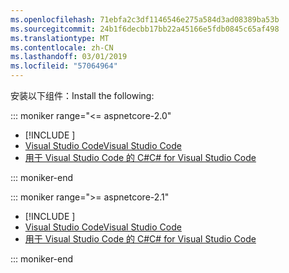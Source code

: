 ```yaml
---
ms.openlocfilehash: 71ebfa2c3df1146546e275a584d3ad08389ba53b
ms.sourcegitcommit: 24b1f6decbb17bb22a45166e5fdb0845c65af498
ms.translationtype: MT
ms.contentlocale: zh-CN
ms.lasthandoff: 03/01/2019
ms.locfileid: "57064964"
---
```

<span data-ttu-id="a8645-101">安装以下组件：</span><span class="sxs-lookup"><span data-stu-id="a8645-101">Install the following:</span></span>

::: moniker range="<= aspnetcore-2.0"

* [!INCLUDE [](~/includes/net-core-sdk-download-link.md)]
* [<span data-ttu-id="a8645-102">Visual Studio Code</span><span class="sxs-lookup"><span data-stu-id="a8645-102">Visual Studio Code</span></span>](https://code.visualstudio.com/download)
* [<span data-ttu-id="a8645-103">用于 Visual Studio Code 的 C#</span><span class="sxs-lookup"><span data-stu-id="a8645-103">C# for Visual Studio Code</span></span>](https://marketplace.visualstudio.com/items?itemName=ms-vscode.csharp)

::: moniker-end

::: moniker range=">= aspnetcore-2.1"

* [!INCLUDE [](~/includes/2.1-SDK.md)]
* [<span data-ttu-id="a8645-104">Visual Studio Code</span><span class="sxs-lookup"><span data-stu-id="a8645-104">Visual Studio Code</span></span>](https://code.visualstudio.com/download)
* [<span data-ttu-id="a8645-105">用于 Visual Studio Code 的 C#</span><span class="sxs-lookup"><span data-stu-id="a8645-105">C# for Visual Studio Code</span></span>](https://marketplace.visualstudio.com/items?itemName=ms-vscode.csharp)

::: moniker-end
